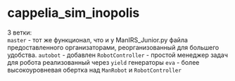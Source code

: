 # cappelia_sim_inopolis
3 ветки:  
`master` - тот же функционал, что и у ManIRS_Junior.py файла предоставленного организаторами, реорганизованный для большего удобства.
`autobot` - добавлен `RobotController` - простой менеджер задач для робота реализованный через `yield` генераторы
`eva` - более высокоуровневая обертка над `ManRobot` и `RobotController`
